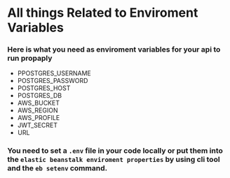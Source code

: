 # All things Related to Enviroment Variables

### Here is what you need as enviroment variables for your api to run propaply

- PPOSTGRES_USERNAME
- POSTGRES_PASSWORD
- POSTGRES_HOST
- POSTGRES_DB
- AWS_BUCKET
- AWS_REGION
- AWS_PROFILE
- JWT_SECRET
- URL

### You need to set a `.env` file in your code locally or put them into the `elastic beanstalk enviroment properties` by using cli tool and the `eb setenv` command.
